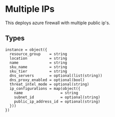 # Multiple IPs

This deploys azure firewall with multiple public ip's.

## Types

```hcl
instance = object({
  resource_group    = string
  location          = string
  name              = string
  sku_name          = string
  sku_tier          = string
  dns_servers       = optional(list(string))
  dns_proxy_enabled = optional(bool)
  threat_intel_mode = optional(string)
  ip_configurations = map(object({
    name                 = string
    subnet_id            = optional(string)
    public_ip_address_id = optional(string)
  }))
})
```
